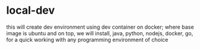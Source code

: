 # local-dev
this will create dev environment using dev container on docker; where base image is ubuntu and on top, we will install, java, python, nodejs, docker, go,  for a quick working with any programming environment of choice
